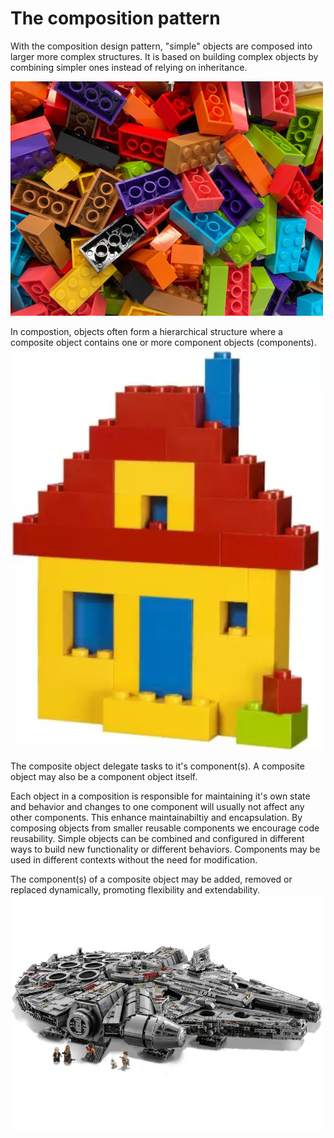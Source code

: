 # The composition pattern

With the composition design pattern, "simple" objects are composed into larger more complex structures.
It is based on building complex objects by combining simpler ones instead of relying on inheritance.

![](img/legos.jpg)

In compostion, objects often form a hierarchical structure where a composite object contains one or more component objects (components).
![](img/lego-house.jpg)

The composite object delegate tasks to it's component(s).
A composite object may also be a component object itself.

Each object in a composition is responsible for maintaining it's own state and behavior and changes to one component will usually not affect any other components.
This enhance maintainabiltiy and encapsulation.
By composing objects from smaller reusable components we encourage code reusability.
Simple objects can be combined and configured in different ways to build new functionality or different behaviors.
Components may be used in different contexts without the need for modification.

The component(s) of a composite object may be added, removed or replaced dynamically, promoting flexibility and extendability. 
![](img/mil-falcon.jpg)
